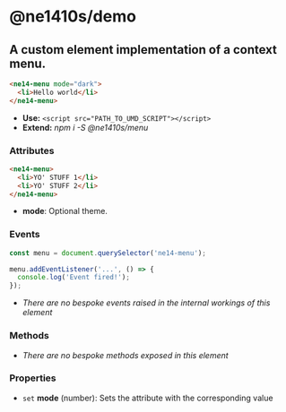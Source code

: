 # @ne1410s/demo
## A custom element implementation of a context menu.
```html
<ne14-menu mode="dark">
  <li>Hello world</li>
</ne14-menu>
```
- **Use:** `<script src="PATH_TO_UMD_SCRIPT"></script>`
- **Extend:** *npm i -S @ne1410s/menu*
### Attributes
```html
<ne14-menu>
  <li>YO' STUFF 1</li>
  <li>YO' STUFF 2</li>
</ne14-menu>
```
- **mode**: Optional theme.

### Events
```javascript
const menu = document.querySelector('ne14-menu');

menu.addEventListener('...', () => {
  console.log('Event fired!');
});
```
- *There are no bespoke events raised in the internal workings of this element*
### Methods
- *There are no bespoke methods exposed in this element*
### Properties
- `set` **mode** (number): Sets the attribute with the corresponding value
